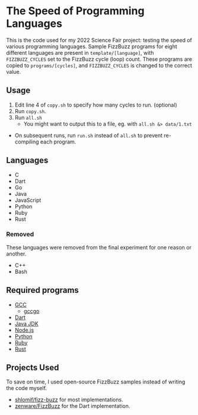 # The Speed of Programming Languages

This is the code used for my 2022 Science Fair project: testing the speed of various programming languages. Sample FizzBuzz programs for eight different languages are present in `template/[language]`, with `FIZZBUZZ_CYCLES` set to the FizzBuzz cycle (loop) count. These programs are copied to `programs/[cycles]`, and `FIZZBUZZ_CYCLES` is changed to the correct value.

## Usage

1. Edit line 4 of `copy.sh` to specify how many cycles to run. (optional)
2. Run `copy.sh`.
3. Run `all.sh`
    - You might want to output this to a file, eg. with `all.sh &> data/1.txt`

-   On subsequent runs, run `run.sh` instead of `all.sh` to prevent re-compiling each program.

## Languages

-   C
-   Dart
-   Go
-   Java
-   JavaScript
-   Python
-   Ruby
-   Rust

### Removed

These languages were removed from the final experiment for one reason or another.

-   C++
-   Bash

## Required programs

-   [GCC](https://gcc.gnu.org/)
    -   [gccgo](https://go.dev/doc/install/gccgo)
-   [Dart](https://dart.dev/get-dart)
-   [Java JDK](https://jdk.java.net/)
-   [Node.js](https://nodejs.org/en/)
-   [Python](https://www.python.org/)
-   [Ruby](https://www.ruby-lang.org/en/)
-   [Rust](https://www.rust-lang.org/)

## Projects Used

To save on time, I used open-source FizzBuzz samples instead of writing the code myself.

-   [shlomif/fizz-buzz](https://github.com/shlomif/fizz-buzz) for most implementations.
-   [zenware/FizzBuzz](https://github.com/zenware/FizzBuzz) for the Dart implementation.
